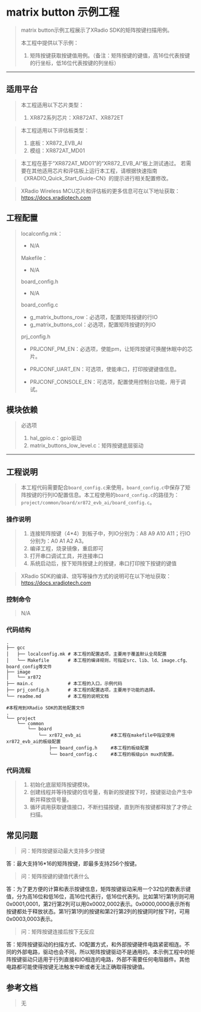 # matrix button 示例工程

> matrix button示例工程展示了XRadio SDK的矩阵按键扫描用例。
>
> 本工程中提供以下示例：
> 1. 矩阵按键获取按键值用例。（备注：矩阵按键的键值，高16位代表按键的行坐标，低16位代表按键的列坐标）

---

## 适用平台

> 本工程适用以下芯片类型：
> 1. XR872系列芯片：XR872AT、XR872ET

> 本工程适用以下评估板类型：
> 1. 底板：XR872_EVB_AI
> 2. 模组：XR872AT_MD01

> 本工程在基于“XR872AT_MD01”的“XR872_EVB_AI”板上测试通过。
> 若需要在其他适用芯片和评估板上运行本工程，请根据快速指南《XRADIO_Quick_Start_Guide-CN》的提示进行相关配置修改。

> XRadio Wireless MCU芯片和评估板的更多信息可在以下地址获取：
> <https://docs.xradiotech.com>

## 工程配置

> localconfig.mk：
> * N/A
>
> Makefile：
> * N/A
>
> board_config.h
> * N/A
>
> board_config.c
> * g_matrix_buttons_row：必选项，配置矩阵按键的行IO
> * g_matrix_buttons_col：必选项，配置矩阵按键的列IO
>
> prj_config.h
>
> * PRJCONF_PM_EN：必选项，使能pm，让矩阵按键可换醒休眠中的芯片。
>
> * PRJCONF_UART_EN：可选项，使能串口，打印按键键值信息。
>
> * PRJCONF_CONSOLE_EN：可选项，配置使用控制台功能，用于调试。

## 模块依赖

> 必选项
> 1. hal_gpio.c：gpio驱动
> 2. matrix_buttons_low_level.c：矩阵按键底层驱动

---

## 工程说明

> 本工程代码需要配合`board_config.c`来使用，`board_config.c`中保存了矩阵按键的行列IO配置信息。本工程使用的`board_config.c`的路径为：`project/common/board/xr872_evb_ai/board_config.c`。

### 操作说明

> 1. 连接矩阵按键（4*4）到板子中，列IO分别为：A8 A9 A10 A11；行IO分别为：A0 A1 A2 A3。
> 2. 编译工程，烧录镜像，重启即可
> 3. 打开串口调试工具，并连接串口
> 4. 系统启动后，按下矩阵按键上的按键，串口打印按下按键的键值

> XRadio SDK的编译、烧写等操作方式的说明可在以下地址获取：
> <https://docs.xradiotech.com>

### 控制命令

> N/A


### 代码结构
```
.
├── gcc
│   ├── localconfig.mk # 本工程的配置选项，主要用于覆盖默认全局配置
│   └── Makefile       # 本工程的编译规则，可指定src、lib、ld、image.cfg、board_config等文件
├── image
│   └── xr872
├── main.c             # 本工程的入口，示例代码
├── prj_config.h       # 本工程的配置选项，主要用于功能的选择。
└── readme.md          # 本工程的说明文档

#本程用到XRadio SDK的其他配置文件
.
└── project
    └── common
        └── board
            └── xr872_evb_ai           #本工程在makefile中指定使用xr872_evb_ai的板级配置
                ├── board_config.h     #本工程的板级配置
                └── board_config.c     #本工程的板级pin mux的配置。
```
### 代码流程

> 1. 初始化底层矩阵按键模块。
> 2. 创建线程并等待按键的信号量，有新的按键按下时，按键驱动会产生中断并释放信号量。
> 3. 循环调用获取键值接口，不断扫描按键，直到所有按键都释放了才停止扫描。

## 常见问题

   > 问：矩阵按键驱动最大支持多少按键

   答：最大支持16*16的矩阵按键，即最多支持256个按键。

> 问：矩阵按键的键值代表什么

   答：为了更方便的计算和表示按键信息，矩阵按键驱动采用一个32位的数表示键值，分为高16位和低16位，高16位代表行，低16位代表列。比如第1行第1列则可用0x0001,0001，第2行第2列可以用0x0002,0002表示。0x0000,0000表示所有按键都处于释放状态。第1行第1列的按键和第2行第2列的按键同时按下时，可用0x0003,0003表示。

> 问：矩阵按键连接后按下无反应

   答：矩阵按键驱动的扫描方式、IO配置方式，和外部按键硬件电路紧密相连。不同的外部电路，驱动也会不同，所以矩阵按键驱动不是通用的。本示例工程中的矩阵按键驱动只适用于行列直接和IO相连的电路，外部不需要任何电阻器件。其他电路都可能使得按键无法触发中断或者无法正确取得按键值。

## 参考文档

   > 无